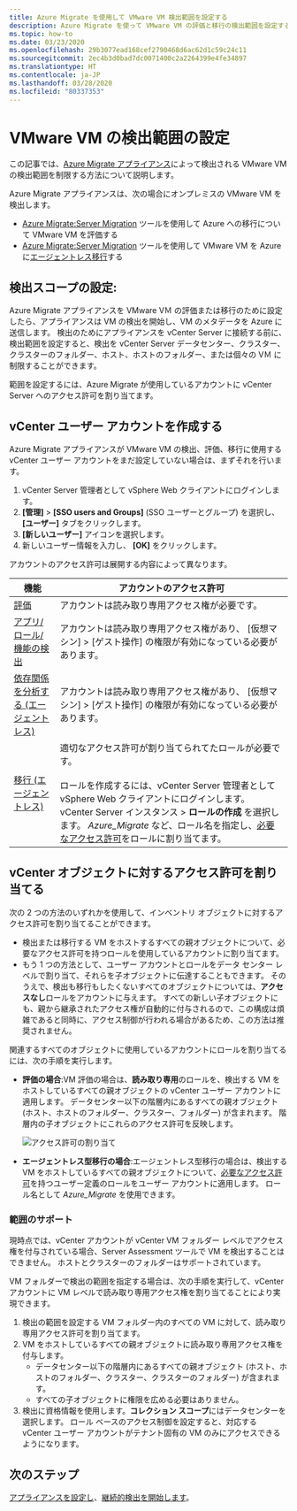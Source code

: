 ```yaml
---
title: Azure Migrate を使用して VMware VM 検出範囲を設定する
description: Azure Migrate を使って VMware VM の評価と移行の検出範囲を設定する方法について説明します。
ms.topic: how-to
ms.date: 03/23/2020
ms.openlocfilehash: 29b3077ead168cef2790468d6ac62d1c59c24c11
ms.sourcegitcommit: 2ec4b3d0bad7dc0071400c2a2264399e4fe34897
ms.translationtype: HT
ms.contentlocale: ja-JP
ms.lasthandoff: 03/28/2020
ms.locfileid: "80337353"
---
```

# <a name="set-discovery-scope-for-vmware-vms"></a>VMware VM の検出範囲の設定

この記事では、[Azure Migrate アプライアンス](migrate-appliance-architecture.md)によって検出される VMware VM の検出範囲を制限する方法について説明します。

Azure Migrate アプライアンスは、次の場合にオンプレミスの VMware VM を検出します。 

- [Azure Migrate:Server Migration](migrate-services-overview.md#azure-migrate-server-assessment-tool) ツールを使用して Azure への移行について VMware VM を評価する
- [Azure Migrate:Server Migration](migrate-services-overview.md#azure-migrate-server-migration-tool) ツールを使用して VMware VM を Azure に[エージェントレス移行](server-migrate-overview.md)する

## <a name="set-discovery-scope"></a>検出スコープの設定:


Azure Migrate アプライアンスを VMware VＭ の評価または移行のために設定したら、アプライアンスは VM の検出を開始し、VM のメタデータを Azure に送信します。 検出のためにアプライアンスを vCenter Server に接続する前に、検出範囲を設定すると、検出を vCenter Server データセンター、クラスター、クラスターのフォルダー、ホスト、ホストのフォルダー、または個々の VＭ に制限することができます。

範囲を設定するには、Azure Migrate が使用しているアカウントに vCenter Server へのアクセス許可を割り当てます。

## <a name="create-a-vcenter-user-account"></a>vCenter ユーザー アカウントを作成する

Azure Migrate アプライアンスが VMware VM の検出、評価、移行に使用する vCenter ユーザー アカウントをまだ設定していない場合は、まずそれを行います。

1.    vCenter Server 管理者として vSphere Web クライアントにログインします。
2.    **[管理]**  >  **[SSO users and Groups]** (SSO ユーザーとグループ) を選択し、 **[ユーザー]** タブをクリックします。
3.    **[新しいユーザー]** アイコンを選択します。
4.    新しいユーザー情報を入力し、 **[OK]** をクリックします。

アカウントのアクセス許可は展開する内容によって異なります。

**機能** | **アカウントのアクセス許可**
--- | ---
[評価](tutorial-assess-vmware.md)| アカウントは読み取り専用アクセス権が必要です。
[アプリ/ロール/機能の検出](how-to-discover-applications.md) | アカウントは読み取り専用アクセス権があり、 [仮想マシン] > [ゲスト操作] の権限が有効になっている必要があります。
[依存関係を分析する (エージェントレス)](how-to-create-group-machine-dependencies-agentless.md) | アカウントは読み取り専用アクセス権があり、 [仮想マシン] > [ゲスト操作] の権限が有効になっている必要があります。
[移行 (エージェントレス)](tutorial-migrate-vmware.md) | 適切なアクセス許可が割り当てられてたロールが必要です。<br/><br/> ロールを作成するには、vCenter Server 管理者として vSphere Web クライアントにログインします。 vCenter Server インスタンス > **ロールの作成** を選択します。 <em>Azure_Migrate</em> など、ロール名を指定し、[必要なアクセス許可](migrate-support-matrix-vmware-migration.md#agentless-vmware-servers)をロールに割り当てます。


## <a name="assign-permissions-on-vcenter-objects"></a>vCenter オブジェクトに対するアクセス許可を割り当てる

次の 2 つの方法のいずれかを使用して、インベントリ オブジェクトに対するアクセス許可を割り当てることができます。

- 検出または移行する VM をホストするすべての親オブジェクトについて、必要なアクセス許可を持つロールを使用しているアカウントに割り当てます。
- もう 1 つの方法として、ユーザー アカウントとロールをデータ センター レベルで割り当て、それらを子オブジェクトに伝達することもできます。 そのうえで、検出も移行もしたくないすべてのオブジェクトについては、**アクセスなし**ロールをアカウントに与えます。 すべての新しい子オブジェクトにも、親から継承されたアクセス権が自動的に付与されるので、この構成は煩雑であると同時に、アクセス制御が行われる場合があるため、この方法は推奨されません。

関連するすべてのオブジェクトに使用しているアカウントにロールを割り当てるには、次の手順を実行します。

- **評価の場合**:VM 評価の場合は、**読み取り専用**のロールを、検出する VM をホストしているすべての親オブジェクトの vCenter ユーザー アカウントに適用します。 データセンター以下の階層内にあるすべての親オブジェクト (ホスト、ホストのフォルダー、クラスター、フォルダー) が含まれます。 階層内の子オブジェクトにこれらのアクセス許可を反映します。

    ![アクセス許可の割り当て](./media/tutorial-assess-vmware/assign-perms.png)

- **エージェントレス型移行の場合**:エージェントレス型移行の場合は、検出する VM をホストしているすべての親オブジェクトについて、[必要なアクセス許可](migrate-support-matrix-vmware-migration.md#agentless-vmware-servers)を持つユーザー定義のロールをユーザー アカウントに適用します。 ロール名として <em>Azure_Migrate</em> を使用できます。

### <a name="scope-support"></a>範囲のサポート

現時点では、vCenter アカウントが vCenter VM フォルダー レベルでアクセス権を付与されている場合、Server Assessment ツールで VM を検出することはできません。 ホストとクラスターのフォルダーはサポートされています。

VM フォルダーで検出の範囲を指定する場合は、次の手順を実行して、vCenter アカウントに VM レベルで読み取り専用アクセス権を割り当てることにより実現できます。

1. 検出の範囲を設定する VM フォルダー内のすべての VM に対して、読み取り専用アクセス許可を割り当てます。
2. VM をホストしているすべての親オブジェクトに読み取り専用アクセス権を付与します。
    - データセンター以下の階層内にあるすべての親オブジェクト (ホスト、ホストのフォルダー、クラスター、クラスターのフォルダー) が含まれます。
    - すべての子オブジェクトに権限を広める必要はありません。
3. 検出に資格情報を使用します。**コレクション スコープ**にはデータセンターを選択します。 ロール ベースのアクセス制御を設定すると、対応する vCenter ユーザー アカウントがテナント固有の VM のみにアクセスできるようになります。


## <a name="next-steps"></a>次のステップ

[アプライアンスを設定し](how-to-set-up-appliance-vmware.md)、[継続的検出を開始します](how-to-set-up-appliance-vmware.md#start-continuous-discovery-by-providing-vcenter-server-and-vm-credential)。
